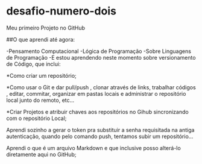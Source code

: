 # desafio-numero-dois
Meu primeiro Projeto no GitHub 

##O que aprendi até agora:

-Pensamento Computacional
-Lógica de Programação
-Sobre Linguagens de Programação
-E estou aprendendo neste momento sobre versionamento de Código, que inclui:

*Como criar um repositório;

*Como usar o Git e dar pull/push , clonar através de links, trabalhar códigos , editar, commitar, organizar em pastas locais e administrar
o repositório local junto do remoto, etc...

*Criar Projetos e atribuir chaves aos repositórios no Gihub sincronizando com o repositório Local;

Aprendi sozinho a gerar o token pra substituir a senha requisitada na antiga autenticação, quando pelo comando push, tentamos subir um repositório...

Aprendi o que é um arquivo Markdown e que inclusive posso alterá-lo diretamente aqui no GitHub;
